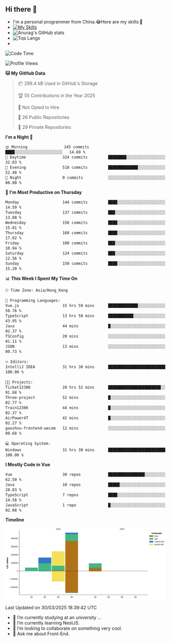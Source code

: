 ## Hi there 👋
- I'm a personal programmer from China.😂Here are my skills:🤔
- [![My Skills](https://skillicons.dev/icons?i=js,html,css,vue,typescript,java,golang)](https://skillicons.dev)
- ![Anurag's GitHub stats](https://github-readme-stats.vercel.app/api?username=FluffyChi-Xing&count_private=true&show_icons=true&theme=radical)
- ![Top Langs](https://github-readme-stats.vercel.app/api/top-langs/?username=FluffyChi-Xing)
- <!--START_SECTION:waka-->
![Code Time](http://img.shields.io/badge/Code%20Time-1%2C258%20hrs%204%20mins-blue)

![Profile Views](http://img.shields.io/badge/Profile%20Views-0-blue)

**🐱 My GitHub Data** 

> 📦 299.4 kB Used in GitHub's Storage 
 > 
> 🏆 55 Contributions in the Year 2025
 > 
> 🚫 Not Opted to Hire
 > 
> 📜 26 Public Repositories 
 > 
> 🔑 29 Private Repositories 
 > 
**I'm a Night 🦉** 

```text
🌞 Morning                145 commits         ████░░░░░░░░░░░░░░░░░░░░░   14.69 % 
🌆 Daytime                324 commits         ████████░░░░░░░░░░░░░░░░░   32.83 % 
🌃 Evening                518 commits         █████████████░░░░░░░░░░░░   52.48 % 
🌙 Night                  0 commits           ░░░░░░░░░░░░░░░░░░░░░░░░░   00.00 % 
```
📅 **I'm Most Productive on Thursday** 

```text
Monday                   144 commits         ████░░░░░░░░░░░░░░░░░░░░░   14.59 % 
Tuesday                  137 commits         ███░░░░░░░░░░░░░░░░░░░░░░   13.88 % 
Wednesday                156 commits         ████░░░░░░░░░░░░░░░░░░░░░   15.81 % 
Thursday                 168 commits         ████░░░░░░░░░░░░░░░░░░░░░   17.02 % 
Friday                   108 commits         ███░░░░░░░░░░░░░░░░░░░░░░   10.94 % 
Saturday                 124 commits         ███░░░░░░░░░░░░░░░░░░░░░░   12.56 % 
Sunday                   150 commits         ████░░░░░░░░░░░░░░░░░░░░░   15.20 % 
```


📊 **This Week I Spent My Time On** 

```text
🕑︎ Time Zone: Asia/Hong_Kong

💬 Programming Languages: 
Vue.js                   15 hrs 59 mins      █████████████░░░░░░░░░░░░   50.76 % 
TypeScript               13 hrs 50 mins      ███████████░░░░░░░░░░░░░░   43.95 % 
Java                     44 mins             █░░░░░░░░░░░░░░░░░░░░░░░░   02.37 % 
TSConfig                 20 mins             ░░░░░░░░░░░░░░░░░░░░░░░░░   01.11 % 
JSON                     13 mins             ░░░░░░░░░░░░░░░░░░░░░░░░░   00.73 % 

🔥 Editors: 
IntelliJ IDEA            31 hrs 30 mins      █████████████████████████   100.00 % 

🐱‍💻 Projects: 
Ticket12306              28 hrs 52 mins      ███████████████████████░░   91.68 % 
Three-project            52 mins             █░░░░░░░░░░░░░░░░░░░░░░░░   02.77 % 
Train12306               44 mins             █░░░░░░░░░░░░░░░░░░░░░░░░   02.37 % 
AirPower4T               42 mins             █░░░░░░░░░░░░░░░░░░░░░░░░   02.27 % 
gaoshou-frontend-wecom   12 mins             ░░░░░░░░░░░░░░░░░░░░░░░░░   00.68 % 

💻 Operating System: 
Windows                  31 hrs 30 mins      █████████████████████████   100.00 % 
```

**I Mostly Code in Vue** 

```text
Vue                      30 repos            ████████████████░░░░░░░░░   62.50 % 
Java                     10 repos            █████░░░░░░░░░░░░░░░░░░░░   20.83 % 
TypeScript               7 repos             ████░░░░░░░░░░░░░░░░░░░░░   14.58 % 
JavaScript               1 repo              █░░░░░░░░░░░░░░░░░░░░░░░░   02.08 % 
```



**Timeline**

![Lines of Code chart](https://raw.githubusercontent.com/FluffyChi-Xing/FluffyChi-Xing/main/assets/bar_graph.png)


 Last Updated on 30/03/2025 18:39:42 UTC
<!--END_SECTION:waka-->
- 🔭 I’m currently studying at an university ...
- 🌱 I’m currently learning NestJS.
- 👯 I’m looking to collaborate on something very cool.
- 💬 Ask me about Front-End.
